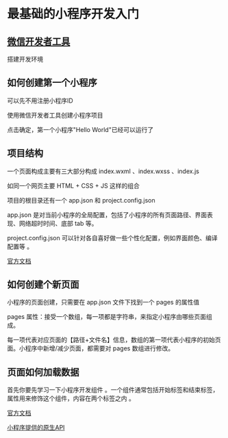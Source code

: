 # 最基础的小程序开发入门

## [微信开发者工具](https://mp.weixin.qq.com/debug/wxadoc/dev/devtools/download.html "https://mp.weixin.qq.com/debug/wxadoc/dev/devtools/download.html")

搭建开发环境

## 如何创建第一个小程序

可以先不用注册小程序ID

使用微信开发者工具创建小程序项目

点击确定，第一个小程序"Hello World"已经可以运行了

## 项目结构

一个页面构成主要有三大部分构成 index.wxml 、index.wxss 、index.js

如同一个网页主要 HTML + CSS + JS 这样的组合

项目的根目录还有一个 app.json 和 project.config.json 

app.json 是对当前小程序的全局配置，包括了小程序的所有页面路径、界面表现、网络超时时间、底部 tab 等。

project.config.json 可以针对各自喜好做一些个性化配置，例如界面颜色、编译配置等 。

[官方文档](https://mp.weixin.qq.com/debug/wxadoc/dev/framework/config.html "https://mp.weixin.qq.com/debug/wxadoc/dev/framework/config.html")

## 如何创建个新页面

小程序的页面创建，只需要在 app.json 文件下找到一个 pages 的属性值 

pages 属性：接受一个数组，每一项都是字符串，来指定小程序由哪些页面组成。

每一项代表对应页面的【路径+文件名】信息，数组的第一项代表小程序的初始页面。小程序中新增/减少页面，都需要对 pages 数组进行修改。

## 页面如何加载数据

首先你要先学习一下小程序开发组件 。一个组件通常包括开始标签和结束标签，属性用来修饰这个组件，内容在两个标签之内 。

[官方文档](https://mp.weixin.qq.com/debug/wxadoc/dev/component/ "https://mp.weixin.qq.com/debug/wxadoc/dev/component/")

[小程序提供的原生API](https://mp.weixin.qq.com/debug/wxadoc/dev/api/ "https://mp.weixin.qq.com/debug/wxadoc/dev/api/")